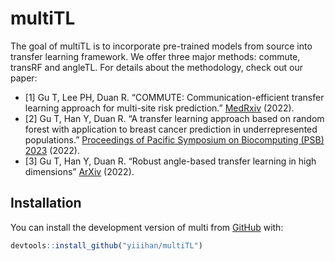 # multiTL

The goal of multiTL is to incorporate pre-trained models from source into transfer learning framework. We offer three major methods: commute, transRF and angleTL. For details about the methodology, check out our paper: 
- [1] Gu T, Lee PH, Duan R. “COMMUTE: Communication-efficient transfer learning approach for multi-site risk prediction.” [MedRxiv]([https://arxiv.org/abs/2007.01283](https://www.medrxiv.org/content/10.1101/2022.03.23.22272834v1)) (2022).
- [2] Gu T, Han Y, Duan R. “A transfer learning approach based on random forest with application to breast cancer prediction in underrepresented
    populations.” [Proceedings of Pacific Symposium on Biocomputing (PSB) 2023]([[https://arxiv.org/abs/2007.01283](https://www.medrxiv.org/content/10.1101/2022.03.23.22272834v1](https://psb.stanford.edu/callfor/papers/psb23_papers_allv2.pdf))) (2022).
- [3] Gu T, Han Y, Duan R. “Robust angle-based transfer learning in high dimensions” [ArXiv]([[https://arxiv.org/abs/2007.01283](https://www.medrxiv.org/content/10.1101/2022.03.23.22272834v1](http://arxiv.org/abs/2210.12759))) (2022).

## Installation

You can install the development version of multi from
[GitHub](https://github.com/) with:

``` r
devtools::install_github("yiiihan/multiTL")
```
